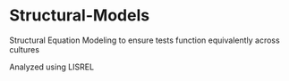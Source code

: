 # Structural-Models
Structural Equation Modeling to ensure tests function equivalently across cultures

Analyzed using LISREL
